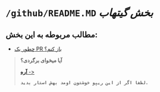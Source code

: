 # `/github/README.MD` *بخش گیتهاب*
## مطالب مربوطه به این بخش:
- [چطور یک PR باز کنم؟](PR.md)

> **آیا میخوای برگردی؟**
>
> [**آره** ->](../README.md)
>
> **`لطفا اگر از این ریپو خوشتون اومد بهش استار بدید.`**